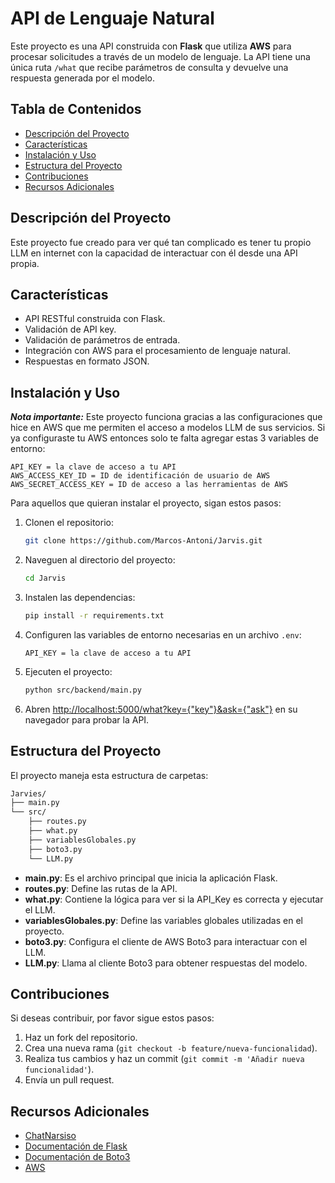 # API de Lenguaje Natural

Este proyecto es una API construida con **Flask** que utiliza **AWS** para procesar solicitudes a través de un modelo de lenguaje. La API tiene una única ruta `/what` que recibe parámetros de consulta y devuelve una respuesta generada por el modelo.

## Tabla de Contenidos

- [Descripción del Proyecto](#descripción-del-proyecto)
- [Características](#características)
- [Instalación y Uso](#instalación-y-uso)
- [Estructura del Proyecto](#estructura-del-proyecto)
- [Contribuciones](#contribuciones)
- [Recursos Adicionales](#recursos-adicionales)

## Descripción del Proyecto

Este proyecto fue creado para ver qué tan complicado es tener tu propio LLM en internet con la capacidad de interactuar con él desde una API propia.

## Características

- API RESTful construida con Flask.
- Validación de API key.
- Validación de parámetros de entrada.
- Integración con AWS para el procesamiento de lenguaje natural.
- Respuestas en formato JSON.

## Instalación y Uso

**_Nota importante:_** Este proyecto funciona gracias a las configuraciones que hice en AWS que me permiten el acceso a modelos LLM de sus servicios. Si ya configuraste tu AWS entonces solo te falta agregar estas 3 variables de entorno:

```.env
API_KEY = la clave de acceso a tu API
AWS_ACCESS_KEY_ID = ID de identificación de usuario de AWS
AWS_SECRET_ACCESS_KEY = ID de acceso a las herramientas de AWS
```

Para aquellos que quieran instalar el proyecto, sigan estos pasos:

1. Clonen el repositorio:
   ```bash
   git clone https://github.com/Marcos-Antoni/Jarvis.git
   ```
2. Naveguen al directorio del proyecto:
   ```bash
   cd Jarvis
   ```
3. Instalen las dependencias:
   ```bash
   pip install -r requirements.txt
   ```
4. Configuren las variables de entorno necesarias en un archivo `.env`:
   ```
   API_KEY = la clave de acceso a tu API
   ```
5. Ejecuten el proyecto:

   ```bash
   python src/backend/main.py
   ```

6. Abren [http://localhost:5000/what?key={"key"}&ask={"ask"}](http://localhost:5000/what) en su navegador para probar la API.

## Estructura del Proyecto

El proyecto maneja esta estructura de carpetas:

```bash
Jarvies/
├── main.py
└── src/
    ├── routes.py
    ├── what.py
    ├── variablesGlobales.py
    ├── boto3.py
    └── LLM.py
```

- **main.py**: Es el archivo principal que inicia la aplicación Flask.
- **routes.py**: Define las rutas de la API.
- **what.py**: Contiene la lógica para ver si la API_Key es correcta y ejecutar el LLM.
- **variablesGlobales.py**: Define las variables globales utilizadas en el proyecto.
- **boto3.py**: Configura el cliente de AWS Boto3 para interactuar con el LLM.
- **LLM.py**: Llama al cliente Boto3 para obtener respuestas del modelo.

## Contribuciones

Si deseas contribuir, por favor sigue estos pasos:

1. Haz un fork del repositorio.
2. Crea una nueva rama (`git checkout -b feature/nueva-funcionalidad`).
3. Realiza tus cambios y haz un commit (`git commit -m 'Añadir nueva funcionalidad'`).
4. Envía un pull request.

## Recursos Adicionales

- [ChatNarsiso](https://github.com/Marcos-Antoni/ChatNarsiso)
- [Documentación de Flask](https://flask.palletsprojects.com/)
- [Documentación de Boto3](https://boto3.amazonaws.com/v1/documentation/api/latest/index.html)
- [AWS](https://aws.amazon.com/)
